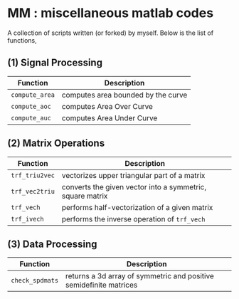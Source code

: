# MM : miscellaneous matlab codes
A collection of scripts written (or forked) by myself. Below is the list of functions,
## (1) Signal Processing
| Function | Description |
| --- | --- |
| `compute_area` | computes area bounded by the curve |
| `compute_aoc`  | computes Area Over Curve |
| `compute_auc`  | computes Area Under Curve |
## (2) Matrix Operations
| Function | Description |
| --- | --- |
| `trf_triu2vec` | vectorizes upper triangular part of a matrix |
| `trf_vec2triu` | converts the given vector into a symmetric, square matrix |
| `trf_vech` | performs half-vectorization of a given matrix |
| `trf_ivech` | performs the inverse operation of `trf_vech` |
## (3) Data Processing
| Function | Description |
| --- | --- |
| `check_spdmats` | returns a 3d array of symmetric and positive semidefinite matrices |
